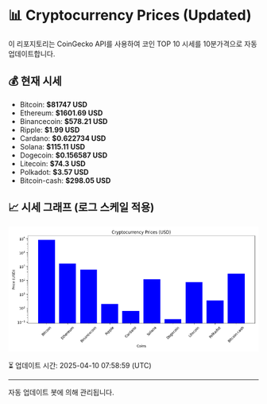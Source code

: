 
# 📊 Cryptocurrency Prices (Updated)

이 리포지토리는 CoinGecko API를 사용하여 코인 TOP 10 시세를 10분가격으로 자동 업데이트합니다.

## 💰 현재 시세
- Bitcoin: **$81747 USD**
- Ethereum: **$1601.69 USD**
- Binancecoin: **$578.21 USD**
- Ripple: **$1.99 USD**
- Cardano: **$0.622734 USD**
- Solana: **$115.11 USD**
- Dogecoin: **$0.156587 USD**
- Litecoin: **$74.3 USD**
- Polkadot: **$3.57 USD**
- Bitcoin-cash: **$298.05 USD**

## 📈 시세 그래프 (로그 스케일 적용)
![Crypto Prices](crypto_prices.png)

⏳ 업데이트 시간: 2025-04-10 07:58:59 (UTC)

---
자동 업데이트 봇에 의해 관리됩니다.
